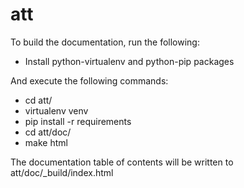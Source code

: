 att
===

To build the documentation, run the following:

* Install python-virtualenv and python-pip packages

And execute the following commands:
* cd att/
* virtualenv venv
* pip install -r requirements
* cd att/doc/
* make html

The documentation table of contents will be written to
att/doc/_build/index.html

